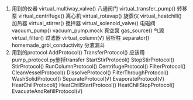 1. 用到的仪器
                virtual_multiway_valve()                                                        八通阀门
                virtual_transfer_pump()                                                         转移泵
                virtual_centrifuge()                                                            离心机
                virtual_rotavap()                                                               旋蒸仪
                virtual_heatchill()                                                             加热器
                virtual_stirrer()                                                               搅拌器
                virtual_solenoid_valve()                                                        电磁阀
                vacuum_pump()                       vacuum_pump.mock                            真空泵
                gas_source()                                                                    气源
                virtual_filter()                                                                过滤器
                virtual_column(√)                                                               层析柱
                separator()                         homemade_grbl_conductivity                  分液漏斗
2. 用到的protocol
                AddProtocol()
                TransferProtocol()                  应该用pump_protocol.py删掉transfer
                StartStirProtocol()
                StopStirProtocol()
                StirProtocol()
                RunColumnProtocol()
                CentrifugeProtocol()
                FilterProtocol()
                CleanVesselProtocol()
                DissolveProtocol()
                FilterThroughProtocol()
                WashSolidProtocol()
                SeparateProtocol(√)
                EvaporateProtocol(√)
                HeatChillProtocol()
                HeatChillStartProtocol()
                HeatChillStopProtocol()
                EvacuateAndRefillProtocol(√)
